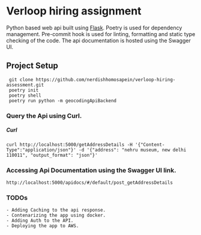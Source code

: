 # Verloop hiring assignment

 Python based web api built using [Flask](https://github.com/pallets/flask). Poetry is used for dependency management. Pre-commit hook is used for linting, formatting and static type checking of the code. The api documentation is hosted using the Swagger UI.
 
 ## Project Setup
     git clone https://github.com/nerdishhomosapein/verloop-hiring-assessment.git
     poetry init
     poetry shell
     poetry run python -m geocodingApiBackend
     
     
### Query the Api using Curl.

##### Curl
    curl http://localhost:5000/getAddressDetails -H '{"Content-Type":"application/json"}' -d '{"address": "nehru museum, new delhi 110011", "output_format": "json"}'
    
    
### Accessing Api Documentation using the Swagger UI link.
    http://localhost:5000/apidocs/#/default/post_getAddressDetails
    
### TODOs
    - Adding Caching to the api response.
    - Contenarizing the app using docker.
    - Adding Auth to the API.
    - Deploying the app to AWS.
